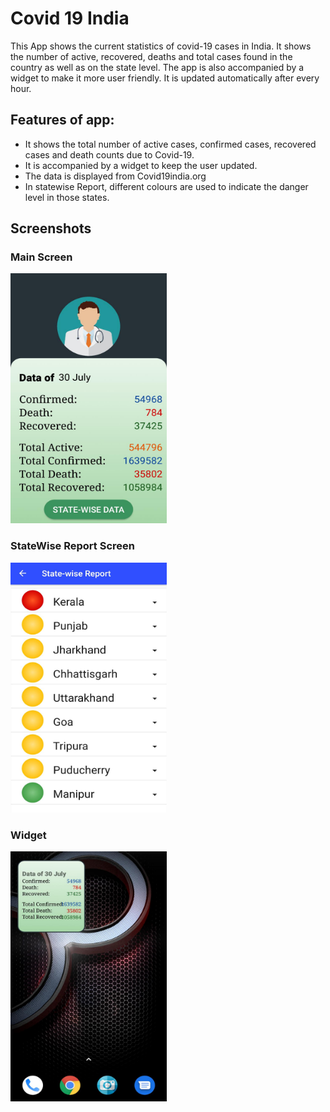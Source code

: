 # Covid 19 India
 This App shows the current statistics of covid-19 cases in India. It shows the number of active, recovered, deaths and total cases found in the country as well as on the state level. The app is also accompanied by a widget to make it more user friendly. It is updated automatically after every hour.

## Features of app:

- It shows the total number of active cases, confirmed cases, recovered cases and death counts due to Covid-19.
- It is accompanied by a widget to keep the user updated.
- The data is displayed from Covid19india.org 
- In statewise Report, different colours are used to indicate the danger level in those states.

## Screenshots

### Main Screen
<img src="https://github.com/ishan18/Covid-19-India/blob/master/screenshots/home.jpeg" alt="Home Screen" width="250px" height="400px">

### StateWise Report Screen
<img src="https://github.com/ishan18/Covid-19-India/blob/master/screenshots/statewise.jpeg" alt="StateWise Report Screen" width="250px" height="400px">

### Widget
<img src="https://github.com/ishan18/Covid-19-India/blob/master/screenshots/widget.jpeg" alt="Widget" width="250px" height="400px">

